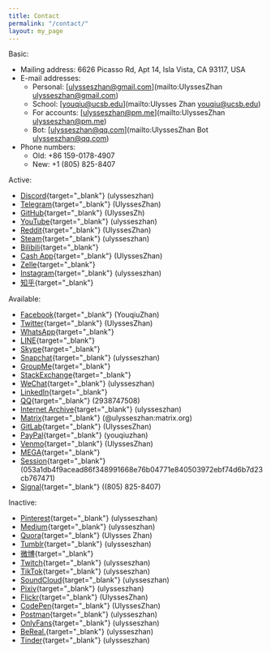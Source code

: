 ```yaml
---
title: Contact
permalink: "/contact/"
layout: my_page
---
```


Basic:

* Mailing address: 6626 Picasso Rd, Apt 14, Isla Vista, CA 93117, USA
* E-mail addresses:
  * Personal: [ulysseszhan@gmail.com](mailto:UlyssesZhan <ulysseszhan@gmail.com>)
  * School: [youqiu@ucsb.edu](mailto:Ulysses Zhan <youqiu@ucsb.edu>)
  * For accounts: [ulysseszhan@pm.me](mailto:UlyssesZhan <ulysseszhan@pm.me>)
  * Bot: [ulysseszhan@qq.com](mailto:UlyssesZhan Bot <ulysseszhan@qq.com>)
* Phone numbers:
  * Old: +86 159-0178-4907
  * New: +1 (805) 825-8407

Active:

* [Discord](https://discordapp.com/users/586808226058862623){target="_blank"} (ulysseszhan)
* [Telegram](https://t.me/UlyssesZhan){target="_blank"} (UlyssesZhan)
* [GitHub](https://github.com/UlyssesZh){target="_blank"} (UlyssesZh)
* [YouTube](https://youtube.com/@ulysseszhan){target="_blank"} (ulysseszhan)
* [Reddit](https://reddit.com/u/UlyssesZhan){target="_blank"} (UlyssesZhan)
* [Steam](https://steamcommunity.com/id/ulysseszhan){target="_blank"} (ulysseszhan)
* [Bilibili](https://space.bilibili.com/226047082){target="_blank"}
* [Cash App](https://cash.app/$UlyssesZhan){target="_blank"} (UlyssesZhan)
* [Zelle](enroll.zellepay.com/qr-codes?data=eyJuYW1lIjoiWU9VUUlVIiwidG9rZW4iOiI4MDU4MjU4NDA3IiwiYWN0aW9uIjoicGF5bWVudCJ9){target="_blank"}
* [Instagram](https://instagram.com/ulysseszhan){target="_blank"} (ulysseszhan)
* [知乎](https://zhihu.com/people/ulysseszhan){target="_blank"}

Available:

* [Facebook](https://facebook.com/YouqiuZhan){target="_blank"} (YouqiuZhan)
* [Twitter](https://twitter.com/UlyssesZhan){target="_blank"} (UlyssesZhan)
* [WhatsApp](https://wa.me/qr/AWJXLNDNIBM3G1){target="_blank"}
* [LINE](https://line.me/ti/p/UORDWHwDyR){target="_blank"}
* [Skype](https://join.skype.com/invite/qJ1LIuNb3UQv){target="_blank"}
* [Snapchat](https://snapchat.com/add/ulysseszhan){target="_blank"} (ulysseszhan)
* [GroupMe](https://groupme.com/contact/106459805/ZE5oVxdV){target="_blank"}
* [StackExchange](https://stackexchange.com/users/14182367){target="_blank"}
* [WeChat](https://u.wechat.com/ENVS9zaZ_kYDj7Q2TdwWdyQ){target="_blank"} (ulysseszhan)
* [LinkedIn](https://linkedin.com/in/%E6%9C%89%E4%B8%98-%E8%A9%B9-7715a4155){target="_blank"}
* [QQ](https://qm.qq.com/cgi-bin/qm/qr?k=-u9lqfGgG0FoZjI-LJoFUtzJzBq2KMfa){target="_blank"} (2938747508)
* [Internet Archive](https://archive.org/details/@ulysseszhan){target="_blank"} (ulysseszhan)
* [Matrix](https://matrix.to/#/@ulysseszhan:matrix.org){target="_blank"} (\@ulysseszhan:matrix.org)
* [GitLab](https://gitlab.com/UlyssesZhan){target="_blank"} (UlyssesZhan)
* [PayPal](https://paypal.me/youqiuzhan){target="_blank"} (youqiuzhan)
* [Venmo](https://venmo.com/UlyssesZhan){target="_blank"} (UlyssesZhan)
* [MEGA](https://mega.nz/C!DOw1hIgb){target="_blank"}
* [Session](https://getsession.org/download){target="_blank"} (053a1db4f9acead86f348991668e76b04771e840503972ebf74d6b7d23cb767471)
* [Signal](https://signal.org/install){target="_blank"} ((805) 825-8407)

Inactive:

* [Pinterest](https://pinterest.com/ulysseszhan){target="_blank"} (ulysseszhan)
* [Medium](https://medium.com/@ulysseszhan){target="_blank"} (ulysseszhan)
* [Quora](https://quora.com/profile/Ulysses-Zhan){target="_blank"} (Ulysses Zhan)
* [Tumblr](https://ulysseszhan.tumblr.com/){target="_blank"} (ulysseszhan)
* [微博](https://weibo.com/u/3207976064){target="_blank"}
* [Twitch](https://twitch.tv/ulysseszhan){target="_blank"} (ulysseszhan)
* [TikTok](https://tiktok.com/@ulysseszhan){target="_blank"} (ulysseszhan)
* [SoundCloud](https://soundcloud.com/ulysseszhan){target="_blank"} (ulysseszhan)
* [Pixiv](https://pixiv.net/users/28889180){target="_blank"} (ulysseszhan)
* [Flickr](https://flickr.com/photos/UlyssesZhan){target="_blank"} (UlyssesZhan)
* [CodePen](https://codepen.io/UlyssesZhan){target="_blank"} (UlyssesZhan)
* [Postman](https://postman.com/ulysseszhan){target="_blank"} (ulysseszhan)
* [OnlyFans](https://onlyfans.com/ulysseszhan){target="_blank"} (ulysseszhan)
* [BeReal.](https://bere.al/ulysseszhan){target="_blank"} (ulysseszhan)
* [Tinder](https://tinder.com/@ulysseszhan){target="_blank"} (ulysseszhan)
